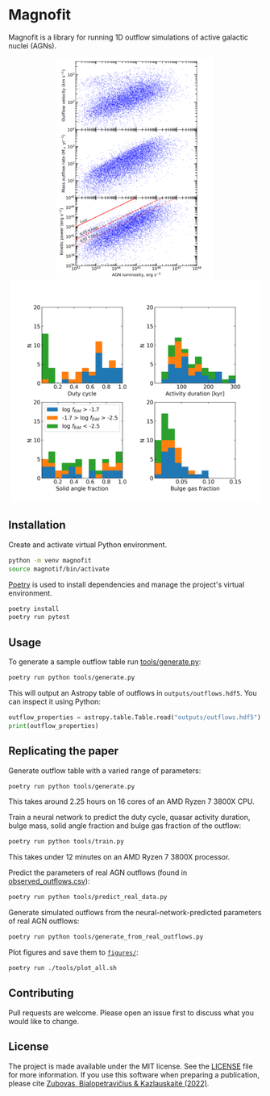 # Magnofit

Magnofit is a library for running 1D outflow simulations of active galactic nuclei (AGNs).

<p align="center" float="left">
  <img src="figures/outflow_scatter_plot.png" alt="Simulated outflow parameters" style="height:440px"/>
  <img src="figures/real_predictions.png" alt="Simulated outflow parameters" style="height:440px"/>
</p>

## Installation

Create and activate virtual Python environment.

```bash
python -m venv magnofit
source magnotif/bin/activate
```

[Poetry](https://python-poetry.org/) is used to install dependencies and manage the project's virtual environment.

```bash
poetry install
poetry run pytest
```

## Usage

To generate a sample outflow table run [tools/generate.py](tools/generate.py):

```bash
poetry run python tools/generate.py
```

This will output an Astropy table of outflows in `outputs/outflows.hdf5`. You can inspect it using Python:

```python
outflow_properties = astropy.table.Table.read("outputs/outflows.hdf5")
print(outflow_properties)
```

## Replicating the paper

Generate outflow table with a varied range of parameters:

```bash
poetry run python tools/generate.py
```

This takes around 2.25 hours on 16 cores of an AMD Ryzen 7 3800X CPU.

Train a neural network to predict the duty cycle, quasar activity duration, bulge mass, solid angle fraction and bulge gas fraction of the outflow:

```bash
poetry run python tools/train.py
```

This takes under 12 minutes on an AMD Ryzen 7 3800X processor.

Predict the parameters of real AGN outflows (found in [observed_outflows.csv](observed_outflows.csv)):

```bash
poetry run python tools/predict_real_data.py
```

Generate simulated outflows from the neural-network-predicted parameters of real AGN outflows:

```bash
poetry run python tools/generate_from_real_outflows.py
```

Plot figures and save them to [`figures/`](figures/):

```bash
poetry run ./tools/plot_all.sh
```

## Contributing
Pull requests are welcome. Please open an issue first to discuss what you would like to change.

## License
The project is made available under the MIT license. See the [LICENSE](LICENSE.md) file for more information. If you use this software when preparing a publication, please cite [Zubovas, Bialopetravičius & Kazlauskaitė (2022)](https://ui.adsabs.harvard.edu/abs/2022arXiv220701959Z).
